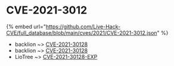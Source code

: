 # CVE-2021-3012
{% embed url="https://github.com/Live-Hack-CVE/full_database/blob/main/cves/2021/CVE-2021-3012.json" %}

* backlion ~> [CVE-2021-30128](https://www.alice-snow.ru/2021/database/cve-2021-3012/cve-2021-30128-backlion)
* backlion ~> [CVE-2021-30128](https://www.alice-snow.ru/2021/database/cve-2021-3012/cve-2021-30128-backlion)
* LioTree ~> [CVE-2021-30128-EXP](https://www.alice-snow.ru/2021/database/cve-2021-3012/cve-2021-30128-exp-liotree)